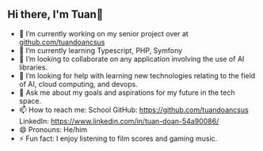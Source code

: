 ## Hi there, I'm Tuan👋
- 🔭 I’m currently working on my senior project over at [github.com/tuandoancsus](https://github.com/tuandoancsus)
- 🌱 I’m currently learning Typescript, PHP, Symfony
- 👯 I’m looking to collaborate on any application involving the use of AI libraries.
- 🤔 I’m looking for help with learning new technologies relating to the field of AI, cloud computing, and devops.
- 💬 Ask me about my goals and aspirations for my future in the tech space.
- 📫 How to reach me: School GitHub: https://github.com/tuandoancsus LinkedIn: https://www.linkedin.com/in/tuan-doan-54a90086/
- 😄 Pronouns: He/him
- ⚡ Fun fact: I enjoy listening to film scores and gaming music.

<!--
**tonedoan/tonedoan** is a ✨ _special_ ✨ repository because its `README.md` (this file) appears on your GitHub profile.

Here are some ideas to get you started:

- 🔭 I’m currently working on ...
- 🌱 I’m currently learning ...
- 👯 I’m looking to collaborate on ...
- 🤔 I’m looking for help with ...
- 💬 Ask me about ...
- 📫 How to reach me: ...
- 😄 Pronouns: ...
- ⚡ Fun fact: ...
-->
